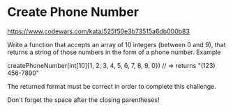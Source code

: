 # Create Phone Number
https://www.codewars.com/kata/525f50e3b73515a6db000b83

Write a function that accepts an array of 10 integers (between 0 and 9), that returns a string of those numbers in the form of a phone number.
Example

createPhoneNumber(int[10]{1, 2, 3, 4, 5, 6, 7, 8, 9, 0}) // => returns "(123) 456-7890"

The returned format must be correct in order to complete this challenge.

Don't forget the space after the closing parentheses!
